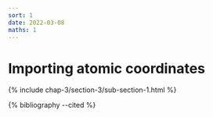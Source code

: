 ```yaml
---
sort: 1
date: 2022-03-08
maths: 1
---
```


# Importing atomic coordinates

{% include chap-3/section-3/sub-section-1.html %}

{% bibliography --cited %}

